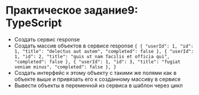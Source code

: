 # Практическое задание9: TypeScript

- Создать сервис response
- Создать массив объектов в сервисе response
`
{
  {
    "userId": 1,
    "id": 1,
    "title": "delectus aut autem",
    "completed": false
  },
  {
    "userId": 1,
    "id": 2,
    "title": "quis ut nam facilis et officia qui",
    "completed": false
  },
  {
    "userId": 1,
    "id": 3,
    "title": "fugiat veniam minus",
    "completed": false
  },
}
`
- Создать интерфейс к этому объекту с такими же полями как в объекте выше и привязать его к созданному массиву в сервисе
- Вывести объекты в переменной из сервиса в шаблон через цикл
